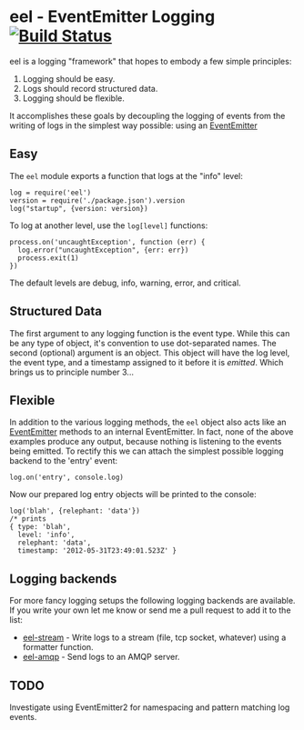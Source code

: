 # eel - EventEmitter Logging [![Build Status](https://secure.travis-ci.org/BetSmartMedia/node-eel.png?branch=master)](http://travis-ci.org/BetSmartMedia/node-eel)

eel is a logging "framework" that hopes to embody a few simple principles:

1. Logging should be easy.
2. Logs should record structured data.
3. Logging should be flexible.

It accomplishes these goals by decoupling the logging of events from the writing
of logs in the simplest way possible: using an
[EventEmitter][EventEmitter]

## Easy

The `eel` module exports a function that logs at the "info" level:

    log = require('eel')
    version = require('./package.json').version
    log("startup", {version: version})

To log at another level, use the `log[level]` functions:

    process.on('uncaughtException', function (err) {
      log.error("uncaughtException", {err: err})
      process.exit(1)
    })

The default levels are debug, info, warning, error, and critical.

## Structured Data

The first argument to any logging function is the event type. While this
can be any type of object, it's convention to use dot-separated names. The
second (optional) argument is an object. This object will have the log level,
the event type, and a timestamp assigned to it before it is *emitted*. Which
brings us to principle number 3...

## Flexible

In addition to the various logging methods, the `eel` object also acts like an
[EventEmitter][EventEmitter] methods to an internal EventEmitter. In
fact, none of the above examples produce any output, because nothing is
listening to the events being emitted. To rectify this we can attach the
simplest possible logging backend to the 'entry' event:

    log.on('entry', console.log)

Now our prepared log entry objects will be printed to the console:

    log('blah', {relephant: 'data'})
    /* prints
    { type: 'blah',
      level: 'info',
      relephant: 'data',
      timestamp: '2012-05-31T23:49:01.523Z' }

## Logging backends

For more fancy logging setups the following logging backends are available. If you
write your own let me know or send me a pull request to add it to the list:

* [eel-stream](http://github.com/BetSmartMedia/node-eel-stream) - Write logs to a
  stream (file, tcp socket, whatever) using a formatter function.
* [eel-amqp](http://github.com/BetSmartMedia/node-eel-amqp) - Send logs to an AMQP
  server.

## TODO

Investigate using EventEmitter2 for namespacing and pattern matching log events.

[EventEmitter]: (http://nodejs.org/api/events.html#events_class_events_eventemitter)
